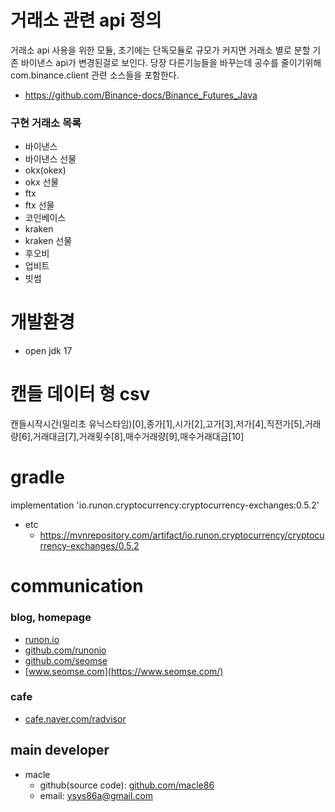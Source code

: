 # 거래소 관련 api 정의
거래소 api 사용을 위한 모듈, 초기에는 단독모듈로 규모가 커지면 거래소 별로 분할
기존 바이낸스 api가 변경된걸로 보인다. 당장 다른기능들을 바꾸는데 공수를 줄이기위해 com.binance.client 관련 소스들을 포함한다.

- https://github.com/Binance-docs/Binance_Futures_Java 


### 구현 거래소 목록
- 바이낸스
- 바이낸스 선물
- okx(okex)
- okx 선물
- ftx
- ftx 선물
- 코인베이스
- kraken
- kraken 선물
- 후오비
- 업비트
- 빗썸

# 개발환경
- open jdk 17

# 캔들 데이터 형 csv
캔들시작시간(밀리초 유닉스타임)[0],종가[1],시가[2],고가[3],저가[4],직전가[5],거래량[6],거래대금[7],거래횟수[8],매수거래량[9],매수거래대금[10]

# gradle
implementation 'io.runon.cryptocurrency:cryptocurrency-exchanges:0.5.2'
- etc
  - https://mvnrepository.com/artifact/io.runon.cryptocurrency/cryptocurrency-exchanges/0.5.2

# communication
### blog, homepage
- [runon.io](https://runon.io)
- [github.com/runonio](https://github.com/runonio)
- [github.com/seomse](https://github.com/seomse)
- [www.seomse.com](https://www.seomse.com/)

### cafe
- [cafe.naver.com/radvisor](https://cafe.naver.com/radvisor)


## main developer
- macle
  - github(source code): [github.com/macle86](https://github.com/macle86)
  - email: ysys86a@gmail.com
